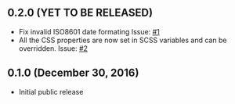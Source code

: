 ## 0.2.0 (YET TO BE RELEASED)

* Fix invalid ISO8601 date formating
  Issue: [#1](https://github.com/nsommer/datepicker.js/issues/1)
* All the CSS properties are now set in SCSS variables and can be overridden.
  Issue: [#2](https://github.com/nsommer/datepicker.js/issues/2)

## 0.1.0 (December 30, 2016)

* Initial public release